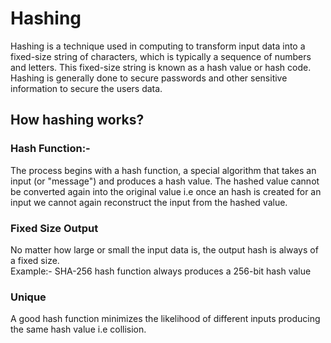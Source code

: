 # Hashing

Hashing is a technique used in computing to transform input data into a 
fixed-size string of characters, which is typically a sequence of numbers and letters. This fixed-size string is known as a hash value or hash code. Hashing is generally done to secure passwords and other 
sensitive information to secure the users data.

## How hashing works?

### Hash Function:-
The process begins with a hash function, a special algorithm that takes an input (or "message") and produces a hash value. 
The hashed value cannot be converted again into the original value i.e once an hash is created for an input we cannot again reconstruct the input from the hashed value.

### Fixed Size Output

No matter how large or small the input data is, the output hash is always of a fixed size.  
Example:-  SHA-256 hash function always produces a 256-bit hash value

### Unique

A good hash function minimizes the likelihood of different inputs producing the same hash value i.e collision. 

